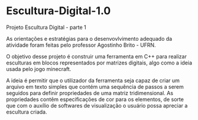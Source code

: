 # Escultura-Digital-1.0
Projeto Escultura Digital - parte 1

As orientações e estratégias para o desenvovlvimento adequado da atividade foram feitas pelo professor Agostinho Brito - UFRN.

O objetivo desse projeto é construir uma ferramenta em C++ para realizar esculturas em blocos representados por matrizes digitais, algo como a ideia usada pelo jogo minecraft.

A ideia é permitir que o utilizador da ferramenta seja capaz de criar um arquivo em texto simples que contém uma sequência de passos a serem seguidos para definir propriedades de uma matriz tridimensional. As propriedades contêm especificações de cor para os elementos, de sorte que com o auxílio de softwares de visualização o usuário possa apreciar a escultura criada.
